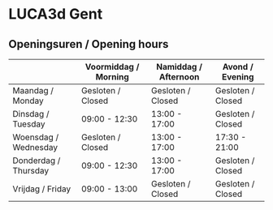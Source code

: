 # LUCA3d Gent

## Openingsuren / Opening hours
|                      | Voormiddag / Morning | Namiddag / Afternoon | Avond / Evening      |
| -------------        | -------------        | -------------        | -------------        |
| Maandag / Monday     | Gesloten / Closed	  | Gesloten / Closed	   | Gesloten / Closed	  |
| Dinsdag / Tuesday    | 09:00 - 12:30        | 13:00 - 17:00      	 | Gesloten / Closed	  |
| Woensdag / Wednesday | Gesloten / Closed	  | 13:00 - 17:00    	   | 17:30 - 21:00	      |
| Donderdag / Thursday | 09:00 - 12:30        | 13:00 - 17:00      	 | Gesloten / Closed	  |
| Vrijdag / Friday     | 09:00 - 13:00	      | Gesloten / Closed	   | Gesloten / Closed	  |
